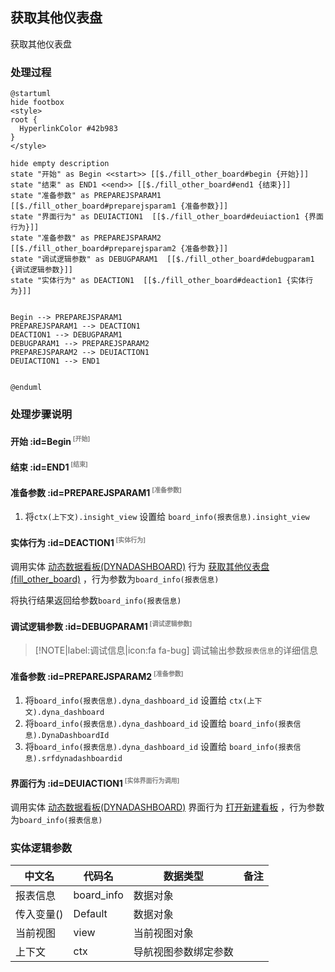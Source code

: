 ## 获取其他仪表盘 <!-- {docsify-ignore-all} -->

   获取其他仪表盘

### 处理过程

```plantuml
@startuml
hide footbox
<style>
root {
  HyperlinkColor #42b983
}
</style>

hide empty description
state "开始" as Begin <<start>> [[$./fill_other_board#begin {开始}]]
state "结束" as END1 <<end>> [[$./fill_other_board#end1 {结束}]]
state "准备参数" as PREPAREJSPARAM1  [[$./fill_other_board#preparejsparam1 {准备参数}]]
state "界面行为" as DEUIACTION1  [[$./fill_other_board#deuiaction1 {界面行为}]]
state "准备参数" as PREPAREJSPARAM2  [[$./fill_other_board#preparejsparam2 {准备参数}]]
state "调试逻辑参数" as DEBUGPARAM1  [[$./fill_other_board#debugparam1 {调试逻辑参数}]]
state "实体行为" as DEACTION1  [[$./fill_other_board#deaction1 {实体行为}]]


Begin --> PREPAREJSPARAM1
PREPAREJSPARAM1 --> DEACTION1
DEACTION1 --> DEBUGPARAM1
DEBUGPARAM1 --> PREPAREJSPARAM2
PREPAREJSPARAM2 --> DEUIACTION1
DEUIACTION1 --> END1


@enduml
```


### 处理步骤说明

#### 开始 :id=Begin<sup class="footnote-symbol"> <font color=gray size=1>[开始]</font></sup>




#### 结束 :id=END1<sup class="footnote-symbol"> <font color=gray size=1>[结束]</font></sup>




#### 准备参数 :id=PREPAREJSPARAM1<sup class="footnote-symbol"> <font color=gray size=1>[准备参数]</font></sup>



1. 将`ctx(上下文).insight_view` 设置给  `board_info(报表信息).insight_view`

#### 实体行为 :id=DEACTION1<sup class="footnote-symbol"> <font color=gray size=1>[实体行为]</font></sup>



调用实体 [动态数据看板(DYNADASHBOARD)](module/Base/dyna_dashboard.md) 行为 [获取其他仪表盘(fill_other_board)](module/Base/dyna_dashboard#行为) ，行为参数为`board_info(报表信息)`

将执行结果返回给参数`board_info(报表信息)`

#### 调试逻辑参数 :id=DEBUGPARAM1<sup class="footnote-symbol"> <font color=gray size=1>[调试逻辑参数]</font></sup>



> [!NOTE|label:调试信息|icon:fa fa-bug]
> 调试输出参数`报表信息`的详细信息

#### 准备参数 :id=PREPAREJSPARAM2<sup class="footnote-symbol"> <font color=gray size=1>[准备参数]</font></sup>



1. 将`board_info(报表信息).dyna_dashboard_id` 设置给  `ctx(上下文).dyna_dashboard`
2. 将`board_info(报表信息).dyna_dashboard_id` 设置给  `board_info(报表信息).DynaDashboardId`
3. 将`board_info(报表信息).dyna_dashboard_id` 设置给  `board_info(报表信息).srfdynadashboardid`

#### 界面行为 :id=DEUIACTION1<sup class="footnote-symbol"> <font color=gray size=1>[实体界面行为调用]</font></sup>



调用实体 [动态数据看板(DYNADASHBOARD)](module/Base/dyna_dashboard.md) 界面行为 [打开新建看板](module/Base/dyna_dashboard#界面行为) ，行为参数为`board_info(报表信息)`



### 实体逻辑参数

|    中文名   |    代码名    |  数据类型      |备注 |
| --------| --------| --------  | --------   |
|报表信息|board_info|数据对象||
|传入变量(<i class="fa fa-check"/></i>)|Default|数据对象||
|当前视图|view|当前视图对象||
|上下文|ctx|导航视图参数绑定参数||
